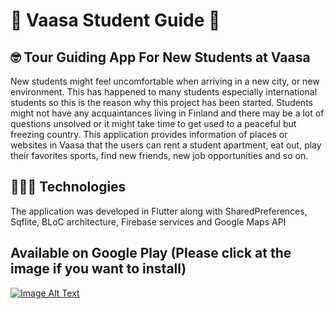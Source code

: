 # 🧳 Vaasa Student Guide 🧳

## 🤓 Tour Guiding App For New Students at Vaasa

New students might feel uncomfortable when arriving in a new city, or new environment. This has happened to many students especially international students so this is the reason why this project has been started. Students might not have any acquaintances living in Finland and there may be a lot of questions unsolved or it might take time to get used to a peaceful but freezing country. This application provides information of places or websites in Vaasa that the users can rent a student apartment, eat out, play their favorites sports, find new friends, new job opportunities and so on.

## 👨🏻‍💻 Technologies

The application was developed in Flutter along with SharedPreferences, Sqflite, BLoC architecture, Firebase services and Google Maps API

## Available on Google Play (Please click at the image if you want to install)
[![Image Alt Text](https://play-lh.googleusercontent.com/c6BmJDIIOpinjcRyqdZPwylYN6y4baxCoAXYm06t6S43539u4atfp-CZrGWM8FBykeQZ=w832-h470-rw)](https://play.google.com/store/apps/details?id=com.app.students_guide&hl=en&gl=US)



